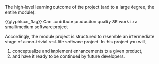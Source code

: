 The high-level learning outcome of the project (and to a large degree, the entire module):

<tip-box> {{glyphicon_flag}} Can contribute production quality SE work to a small/medium software project </tip-box>

Accordingly, the module project is structured to resemble an intermediate stage of a non-trivial real-life software project. In this project you will,
 1. conceptualize and implement enhancements to a given product,
 1. and have it ready to be continued by future developers.



